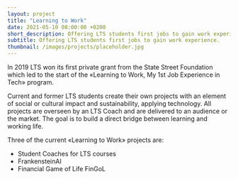 ```yaml
---
layout: project 
title: "Learning to Work"
date: 2021-05-10 08:00:00 +0200 
short_description: Offering LTS students first jobs to gain work experience.
subtitle: Offering LTS students first jobs to gain work experience.
thumbnail: /images/projects/placeholder.jpg
---
```


In 2019 LTS won its first private grant from the State Street Foundation which led to the start of the «Learning to Work, My 1st Job Experience in Tech» program.

Current and former LTS students create their own projects with an element of social or cultural impact and sustainability, applying technology. All projects are overseen by an LTS Coach and are delivered to an audience or the market. The goal is to build a direct bridge between learning and working life.

Three of the current «Learning to Work» projects are:
- Student Coaches for LTS courses
- FrankensteinAI
- Financial Game of Life FinGoL 

 